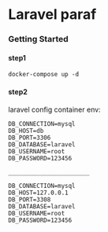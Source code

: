 
# Laravel paraf




### Getting Started

#### step1
```
docker-compose up -d
```




#### step2
laravel config container env:
```
DB_CONNECTION=mysql
DB_HOST=db
DB_PORT=3306
DB_DATABASE=laravel
DB_USERNAME=root
DB_PASSWORD=123456

_______________________

DB_CONNECTION=mysql
DB_HOST=127.0.0.1
DB_PORT=3308
DB_DATABASE=laravel
DB_USERNAME=root
DB_PASSWORD=123456

```

